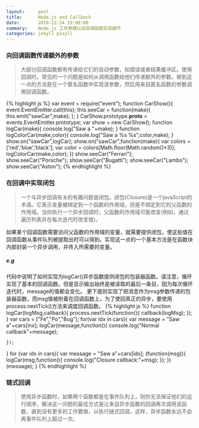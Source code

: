 ```yaml
---
layout:     post
title:      Node.js and Callback
date:       2018-12-24 19:00:00
summary:    Node.js 工作原理以及回调函数实现细节
categories: jekyll pixyll
---
```


### 向回调函数传递额外的参数
> 大部分回调函数都有传递给它们的自动参数，如错误或者结果缓冲区。使用回调时，常见的一个问题是如何从调用函数给他们传递额外的参数。做到这一点的方法是在一个匿名函数中实现该参数，然后用来自匿名函数的参数调用回调函数。

{% highlight js %}
var event = require("event");
function CarShow(){
  event.EventEmitter.call(this);
  this.seeCar = function(make){
    this.emit("sawCar",make);
  };
}
CarShow.prototype.__proto__ = events.EventEmitter.prototype;
var show = new CarShow();
function logCar(make){
  console.log("Saw a "+make);
}
function logColorCar(make,color){
  console.log("Saw a %s %s",color,make);
}
show.on("sawCar",logCar);
show.on("sawCar",function(make){
   var colors = ['red','blue','black'];
   var color = colors[Math.floor(Math.random()*3)];
   logColorCar(make,color);
  })
show.seeCar("Ferrari");
show.seeCar("Porsche");
show.seeCar("Bugatti");
show.seeCar("Lambo");
show.seeCar("Aston");
{% endhighlight %}


### 在回调中实现闭包
> 一个与异步回调有关的有趣问题是闭包。闭包(Closure)是一个javaScript的术语。它表示变量被绑定到一个函数的作用域，但是不绑定到它的父函数的作用域。当你执行一个异步回调时，父函数的作用域可能改变(例如，通过遍历列表并在每次迭代时改变值)。

如果某个回调函数需要访问父函数的作用域的变量，就需要提供闭包，使这些值在回调函数从事件队列被提取出时可以得到。实现这一点的一个基本方法是在函数块内部封装一个异步调用，并传入所需要的变量。

##### e.g
代码中说明了如何实现为logCar()异步函数提供闭包的包装器函数。请注意，循环实现了基本的回调函数。但是显示输出始终是被读取的最后一条目，因为每次循环迭代时，message的值都会变化。 更下面则实现了把消息作为msg参数传递的包装器函数，而msg值被附着在回调函数上，为了使回真正的异步，要使用process.nextTick()方法来调度回调函数。
{% highlight js %}
function logCar(logMsg,callback){
  process.nextTick(function(){
    callback(logMsg);
    });
}
var cars = ["Fe","Po","Bug"];
for(var idx in cars){
  var message = "Saw a"+cars[inx];
  logCar(message,function(){
    console.log("Normal callback"+message);

    });

}
for (var idx in cars){
  var message = "Saw a"+cars[idx];
  (function(msg)){
    logCar(msg,function(){
        console.log("Closure callback:"+msg);
      });
  })(message);
}
{% endhighlight %}

### 链式回调
> 使用异步函数时，如果两个函数都是在事件队列上，则你无法保证他们的运行顺序，解决这一问题的最佳方式是让来自异步函数的回调再次调用该函数，直到没有更多的工作要做，以执行链式回调，这样，异步函数永远不会再事件队列上超过一次。
